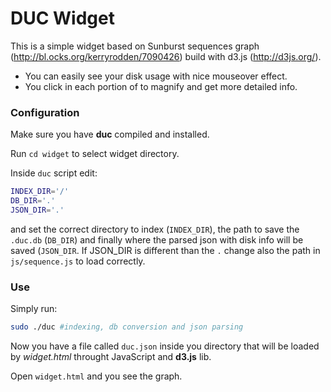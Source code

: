 DUC Widget
==========

This is a simple widget based on Sunburst sequences graph (http://bl.ocks.org/kerryrodden/7090426) build with d3.js (http://d3js.org/).

-	You can easily see your disk usage with nice mouseover effect.
-	You click in each portion of to magnify and get more detailed info.

### Configuration

Make sure you have **duc** compiled and installed.

Run `cd widget` to select widget directory.

Inside `duc` script edit:

```sh
INDEX_DIR='/'
DB_DIR='.'
JSON_DIR='.'
```

and set the correct directory to index (`INDEX_DIR`), the path to save the `.duc.db` (`DB_DIR`\) and finally where the parsed json with disk info will be saved (`JSON_DIR`\. If JSON_DIR is different than the `.` change also the path in `js/sequence.js` to load correctly.

### Use

Simply run:

```sh
sudo ./duc #indexing, db conversion and json parsing
```

Now you have a file called `duc.json` inside you directory that will be loaded by *widget.html* throught JavaScript and **d3.js** lib.

Open `widget.html` and you see the graph.
